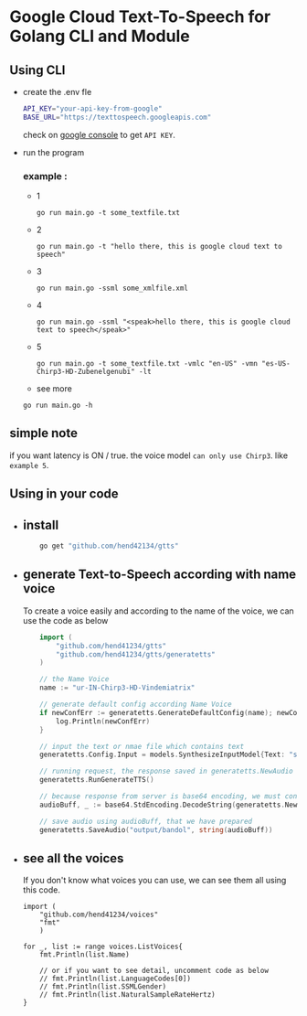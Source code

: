 # Google Cloud Text-To-Speech for Golang CLI and Module

## Using CLI
* create the .env fle
    
    ```bash
    API_KEY="your-api-key-from-google"
    BASE_URL="https://texttospeech.googleapis.com"
    ```
    check on [google console](https://console.cloud.google.com/apis/credentials) to get `API KEY`.
* run the program

    ### example :

    * 1 
        ```shell
        go run main.go -t some_textfile.txt
        ```
    * 2
        ```shell
        go run main.go -t "hello there, this is google cloud text to speech"
        ```
    * 3
        ```shell
        go run main.go -ssml some_xmlfile.xml
        ```
    * 4
        ```shell
        go run main.go -ssml "<speak>hello there, this is google cloud text to speech</speak>"
        ```
    * 5
        ```shell
        go run main.go -t some_textfile.txt -vmlc "en-US" -vmn "es-US-Chirp3-HD-Zubenelgenubi" -lt
        ```
    * see more 

    ```shell
    go run main.go -h
    ``` 

## simple note
if you want latency is ON / true. the voice model `can only use Chirp3`. like `example 5`.

## Using in your code
* ## install
    ```bash
        go get "github.com/hend42134/gtts"
    ```
* ## generate Text-to-Speech according with name voice
    To create a voice easily and according to the name of the voice, we can use the code as below

    ```go
        import (
            "github.com/hend41234/gtts"
            "github.com/hend41234/gtts/generatetts"
        )

        // the Name Voice
        name := "ur-IN-Chirp3-HD-Vindemiatrix"

        // generate default config according Name Voice
	    if newConfErr := generatetts.GenerateDefaultConfig(name); newConfErr != nil {
            log.Println(newConfErr)
	    }

        // input the text or nmae file which contains text 
	    generatetts.Config.Input = models.SynthesizeInputModel{Text: "sample.txt"}

        // running request, the response saved in generatetts.NewAudio variable
	    generatetts.RunGenerateTTS()

        // because response from server is base64 encoding, we must convert the response to buffer string
	    audioBuff, _ := base64.StdEncoding.DecodeString(generatetts.NewAudio.AudioContent)

        // save audio using audioBuff, that we have prepared
	    generatetts.SaveAudio("output/bandol", string(audioBuff))
    ```

* ## see all the voices

    If you don't know what voices you can use, we can see them all using this code.

    ```golang
    import (
        "github.com/hend41234/voices"
        "fmt"
        )

    for _, list := range voices.ListVoices{
        fmt.Println(list.Name)

        // or if you want to see detail, uncomment code as below
        // fmt.Println(list.LanguageCodes[0])   
        // fmt.Println(list.SSMLGender)
        // fmt.Println(list.NaturalSampleRateHertz)
    }

    ```

